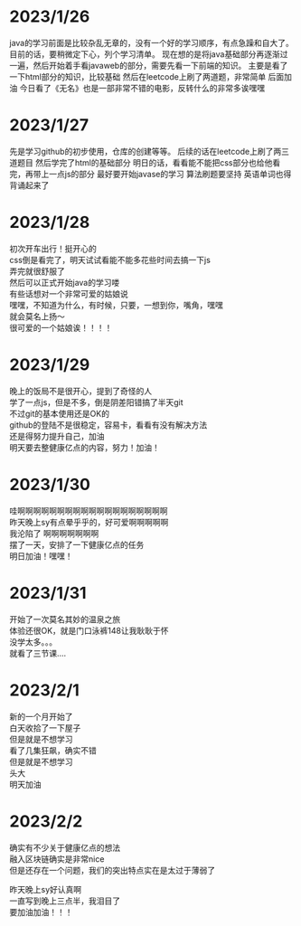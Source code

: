 # 2023/1/26
java的学习前面是比较杂乱无章的，没有一个好的学习顺序，有点急躁和自大了。目前的话，要稍微定下心，列个学习清单。
现在想的是将java基础部分再逐渐过一遍，然后开始着手看javaweb的部分，需要先看一下前端的知识。
主要是看了一下html部分的知识，比较基础
然后在leetcode上刷了两道题，非常简单
后面加油
今日看了《无名》也是一部非常不错的电影，反转什么的非常多诶嘿嘿

# 2023/1/27
先是学习github的初步使用，仓库的创建等等。
后续的话在leetcode上刷了两三道题目
然后学完了html的基础部分
明日的话，看看能不能把css部分也给他看完，再带上一点js的部分
最好要开始javase的学习
算法刷题要坚持
英语单词也得背诵起来了

# 2023/1/28
初次开车出行！挺开心的   
css倒是看完了，明天试试看能不能多花些时间去搞一下js  
弄完就很舒服了  
然后可以正式开始java的学习喽  
有些话想对一个非常可爱的姑娘说   
嘿嘿，不知道为什么，有时候，只要，一想到你，嘴角，嘿嘿  
就会莫名上扬～   
很可爱的一个姑娘诶！！！！

# 2023/1/29
晚上的饭局不是很开心，提到了奇怪的人   
学了一点js，但是不多，倒是阴差阳错搞了半天git   
不过git的基本使用还是OK的   
github的登陆不是很稳定，容易卡，看看有没有解决方法   
还是得努力提升自己，加油   
明天要去整健康亿点的内容，努力！加油！

# 2023/1/30
哇啊啊啊啊啊啊啊啊啊啊啊啊啊啊啊啊啊啊啊   
昨天晚上sy有点晕乎乎的，好可爱啊啊啊啊啊   
我沦陷了    啊啊啊啊啊啊啊   
摆了一天，安排了一下健康亿点的任务   
明日加油！嘿嘿！

# 2023/1/31
开始了一次莫名其妙的温泉之旅   
体验还很OK，就是门口泳裤148让我耿耿于怀   
没学太多。。。  
就看了三节课....

# 2023/2/1
新的一个月开始了  
白天收拾了一下屋子  
但是就是不想学习  
看了几集狂飙，确实不错   
但是就是不想学习   
头大   
明天加油   

# 2023/2/2
确实有不少关于健康亿点的想法   
融入区块链确实是非常nice  
但是还存在一个问题，我们的突出特点实在是太过于薄弱了   

昨天晚上sy好认真啊   
一直写到晚上三点半，我泪目了   
要加油加油！！！